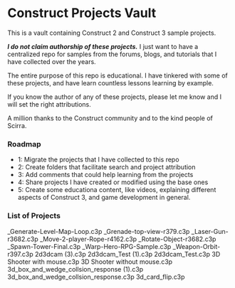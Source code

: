 # Construct Projects Vault

This is a vault containing Construct 2 and Construct 3 sample projects.

***I do not claim authorship of these projects.*** I just want to have a centralized repo for  samples from the forums, blogs, and tutorials that I have collected over the years.

The entire purpose of this repo is educational. I have tinkered with some of these projects, and have learn countless lessons learning by example.

If you know the author of any of these projects, please let me know and I will set the right attributions.

A million thanks to the Construct community and to the kind people of Scirra.


### Roadmap

+ 1: Migrate the projects that I have collected to this repo
+ 2: Create folders that facilitate search and project attribution
+ 3: Add comments that could help learning from the projects
+ 4: Share projects I have created or modified using the base ones
+ 5: Create some educationa content, like videos, explaining different aspects of Construct 3, and game development in general.


### List of Projects

_Generate-Level-Map-Loop.c3p
_Grenade-top-view-r379.c3p
_Laser-Gun-r3682.c3p
_Move-2-player-Rope-r4162.c3p
_Rotate-Object-r3682.c3p
_Spawn-Tower-Final.c3p
_Warp-Hero-RPG-Sample.c3p
_Weapon-Orbit-r397.c3p
2d3dcam (3).c3p
2d3dcam_Test (1).c3p
2d3dcam_Test.c3p
3D Shooter with mouse.c3p
3D Shooter without mouse.c3p
3d_box_and_wedge_collsion_response (1).c3p
3d_box_and_wedge_collsion_response.c3p
3d_card_flip.c3p